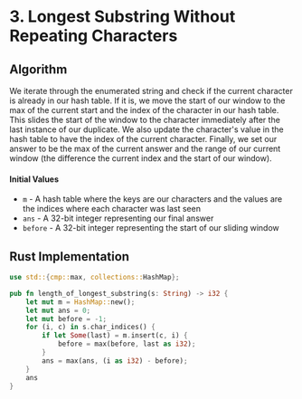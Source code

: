 # 3. Longest Substring Without Repeating Characters
## Algorithm
We iterate through the enumerated string and check if the current character is already in our hash table. If it is, we move the start of our window to the max of the current start and the index of the character in our hash table. This slides the start of the window to the character immediately after the last instance of our duplicate. We also update the character's value in the hash table to have the index of the current character. Finally, we set our answer to be the max of the current answer and the range of our current window (the difference the current index and the start of our window).

#### Initial Values
- `m` - A hash table where the keys are our characters and the values are the indices where each character was last seen
- `ans` - A 32-bit integer representing our final answer
- `before` - A 32-bit integer representing the start of our sliding window

## Rust Implementation

```rust
use std::{cmp::max, collections::HashMap};

pub fn length_of_longest_substring(s: String) -> i32 {
    let mut m = HashMap::new();
    let mut ans = 0;
    let mut before = -1;
    for (i, c) in s.char_indices() {
        if let Some(last) = m.insert(c, i) {
            before = max(before, last as i32);
        }
        ans = max(ans, (i as i32) - before);
    }
    ans
}
```

